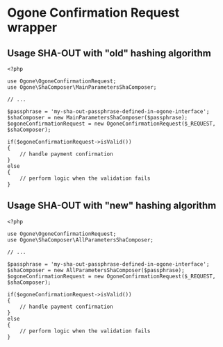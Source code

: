 # Ogone Confirmation Request wrapper #

## Usage SHA-OUT with "old" hashing algorithm ##

  	<?php
 	
	use Ogone\OgoneConfirmationRequest;
	use Ogone\ShaComposer\MainParametersShaComposer;
	
	// ...
	
	$passphrase = 'my-sha-out-passphrase-defined-in-ogone-interface';
	$shaComposer = new MainParametersShaComposer($passphrase);
	$ogoneConfirmationRequest = new OgoneConfirmationRequest($_REQUEST, $shaComposer);
	
	if($ogoneConfirmationRequest->isValid())
	{
		// handle payment confirmation
	}
	else
	{
		// perform logic when the validation fails
	}
	
## Usage SHA-OUT with "new" hashing algorithm ##

  	<?php
 	
	use Ogone\OgoneConfirmationRequest;
	use Ogone\ShaComposer\AllParametersShaComposer;
	
	// ...
	
	$passphrase = 'my-sha-out-passphrase-defined-in-ogone-interface';
	$shaComposer = new AllParametersShaComposer($passphrase);
	$ogoneConfirmationRequest = new OgoneConfirmationRequest($_REQUEST, $shaComposer);
	
	if($ogoneConfirmationRequest->isValid())
	{
		// handle payment confirmation
	}
	else
	{
		// perform logic when the validation fails
	}